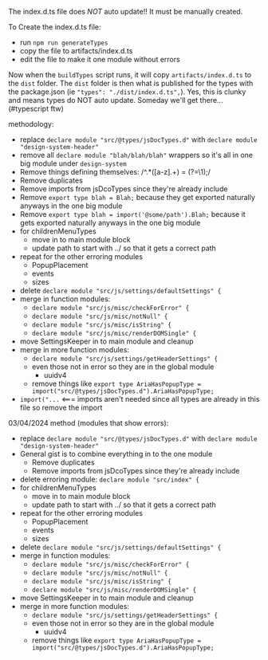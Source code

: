 The index.d.ts file does *NOT* auto update!! It must be manually created.

To Create the index.d.ts file:
  * run `npm run generateTypes`
  * copy the file to artifacts/index.d.ts
  * edit the file to make it one module without errors

Now when the `buildTypes` script runs, it will copy `artifacts/index.d.ts` to the `dist` folder.
The `dist` folder is then what is published for the types with the package.json (ie `"types": "./dist/index.d.ts",`).
Yes, this is clunky and means types do NOT auto update. Someday we'll get there... (#typescript ftw)

methodology:
  * replace 
    `declare module "src/@types/jsDocTypes.d"` 
    with 
    `declare module "design-system-header"`
  * remove all `declare module "blah/blah/blah"` wrappers so it's all in one big module under `design-system`
  * Remove things defining themselves: /^.*([a-z].+) = (?=\1);/
  * Remove duplicates
  * Remove imports from jsDcoTypes since they're already include
  * Remove `export type blah = Blah;` because they get exported naturally anyways in the one big module
  * Remove `export type blah = import('@some/path').Blah;` because it gets exported naturally anyways in the one big module
  * for childrenMenuTypes
    * move in to main module block
    * update path to start with ../ so that it gets a correct path
  * repeat for the other erroring modules
    * PopupPlacement
    * events
    * sizes
  * delete `declare module "src/js/settings/defaultSettings" {`
  * merge in function modules:
    * `declare module "src/js/misc/checkForError" {`
    * `declare module "src/js/misc/notNull" {`
    * `declare module "src/js/misc/isString" {`
    * `declare module "src/js/misc/renderDOMSingle" {`
  * move SettingsKeeper in to main module and cleanup
  * merge in more function modules:
    * `declare module "src/js/settings/getHeaderSettings" {`
    * even those not in error so they are in the global module
      * uuidv4
    * remove things like `export type AriaHasPopupType = import("src/@types/jsDocTypes.d").AriaHasPopupType;`
  * `import("...` <=== imports aren't needed since all types are already in this file so remove the import

03/04/2024 method (modules that show errors):
  * replace `declare module "src/@types/jsDocTypes.d"` with `declare module "design-system-header"`
  * General gist is to combine everything in to the one module
    * Remove duplicates
    * Remove imports from jsDcoTypes since they're already include
  * delete erroring module: `declare module "src/index" {`
  * for childrenMenuTypes
    * move in to main module block
    * update path to start with ../ so that it gets a correct path
  * repeat for the other erroring modules
    * PopupPlacement
    * events
    * sizes
  * delete `declare module "src/js/settings/defaultSettings" {`
  * merge in function modules:
    * `declare module "src/js/misc/checkForError" {`
    * `declare module "src/js/misc/notNull" {`
    * `declare module "src/js/misc/isString" {`
    * `declare module "src/js/misc/renderDOMSingle" {`
  * move SettingsKeeper in to main module and cleanup
  * merge in more function modules:
    * `declare module "src/js/settings/getHeaderSettings" {`
    * even those not in error so they are in the global module
      * uuidv4
    * remove things like `export type AriaHasPopupType = import("src/@types/jsDocTypes.d").AriaHasPopupType;`
